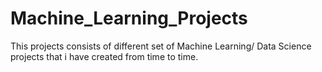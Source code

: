 # Machine_Learning_Projects

This projects consists of different set of Machine Learning/ Data Science projects that i have created from time to time.
